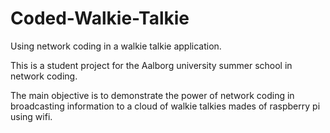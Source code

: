 Coded-Walkie-Talkie
===================

Using network coding in a walkie talkie application.

This is a student project for the Aalborg university summer school in network coding.

The main objective is to demonstrate the power of network coding in broadcasting information to a cloud of walkie talkies mades of raspberry pi using wifi.
